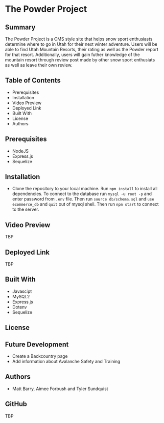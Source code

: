 # The Powder Project

## Summary
The Powder Project is a CMS style site that helps snow sport enthusiasts determine where to go in Utah for their next winter adventure.  Users will be able to find Utah Mountain Resorts, their rating as well as the Powder report for that resort.  Additionally, users will gain futher knowledge of the mountain resort through review post made by other snow sport enthusiats as well as leave their own review.    


## Table of Contents
* Prerequisites
* Installation
* Video Preview 
* Deployed Link
* Built With
* License
* Authors

## Prerequisites
* NodeJS
* Express.js
* Sequelize


## Installation
* Clone the repository to your local machine.  Run `npm install` to install all dependencies.  To connect to the database run `mysql -u root -p` and enter password from `.env` file.  Then run `source db/schema.sql` and `use ecommerce_db` and `quit` out of mysql shell.  Then run `npm start` to connect to the server.


## Video Preview

TBP


## Deployed Link

TBP

## Built With 
* Javascipt
* MySQL2
* Express.js
* Dotenv
* Sequelize



## License

## Future Development
* Create a Backcountry page 
* Add information about Avalanche Safety and Training

## Authors
* Matt Barry, Aimee Forbush and Tyler Sundquist 

## GitHub 
TBP
